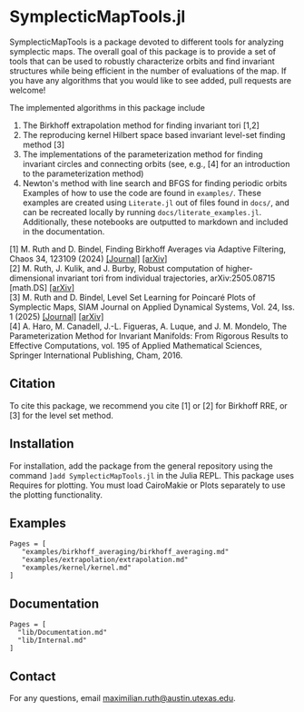 # SymplecticMapTools.jl
SymplecticMapTools is a package devoted to different tools for analyzing
symplectic maps. The overall goal of this package is to provide a set of tools
that can be used to robustly characterize orbits and find invariant structures
while being efficient in the number of evaluations of the map. If you have any
algorithms that you would like to see added, pull requests are welcome!

The implemented algorithms in this package include
1. The Birkhoff extrapolation method for finding invariant tori \[1,2\]
2. The reproducing kernel Hilbert space based invariant level-set finding method \[3\]
3. The implementations of the parameterization method for finding invariant
   circles and connecting orbits (see, e.g., \[4\] for an introduction to the
   parameterization method)
4. Newton's method with line search and BFGS for finding periodic orbits
Examples of how to use the code are found in `examples/`. These examples are
created using `Literate.jl` out of files found in `docs/`, and can be recreated
locally by running `docs/literate_examples.jl`. Additionally, these notebooks
are outputted to markdown and included in the documentation.

\[1\] M. Ruth and D. Bindel, Finding Birkhoff Averages via Adaptive Filtering, Chaos 34, 123109 (2024) [\[Journal\]](https://doi.org/10.1063/5.0215396) [\[arXiv\]](https://doi.org/10.48550/arXiv.2403.19003)\
\[2\] M. Ruth, J. Kulik, and J. Burby, Robust computation of higher-dimensional invariant tori from individual trajectories, arXiv:2505.08715 [math.DS] [\[arXiv\]](https://doi.org/10.48550/arXiv.2505.08715)\
\[3\] M. Ruth and D. Bindel, Level Set Learning for Poincaré Plots of Symplectic Maps, SIAM Journal on Applied Dynamical Systems, Vol. 24, Iss. 1 (2025) [\[Journal\]](https://doi.org/10.1137/23M1622179) [\[arXiv\]](https://arxiv.org/abs/2312.00967)\
\[4\] A. Haro, M. Canadell, J.-L. Figueras, A. Luque, and J. M. Mondelo,
The Parameterization Method for Invariant Manifolds: From Rigorous Results to
Effective Computations, vol. 195 of Applied Mathematical Sciences,
Springer International Publishing, Cham, 2016.

## Citation
To cite this package, we recommend you cite \[1\] or \[2\] for Birkhoff RRE, or \[3\] for the level set method.

## Installation
For installation, add the package from the general repository using the command
`]add SymplecticMapTools.jl` in the Julia REPL. 
This package uses Requires for plotting.
You must load CairoMakie or Plots separately to use the plotting functionality.


## Examples
```@contents
Pages = [
   "examples/birkhoff_averaging/birkhoff_averaging.md"
   "examples/extrapolation/extrapolation.md"
   "examples/kernel/kernel.md"
]
```

## Documentation
```@contents
Pages = [
  "lib/Documentation.md"
  "lib/Internal.md"
]
```

## Contact
For any questions, email [maximilian.ruth@austin.utexas.edu](mailto:maximilian.ruth@austin.utexas.edu).